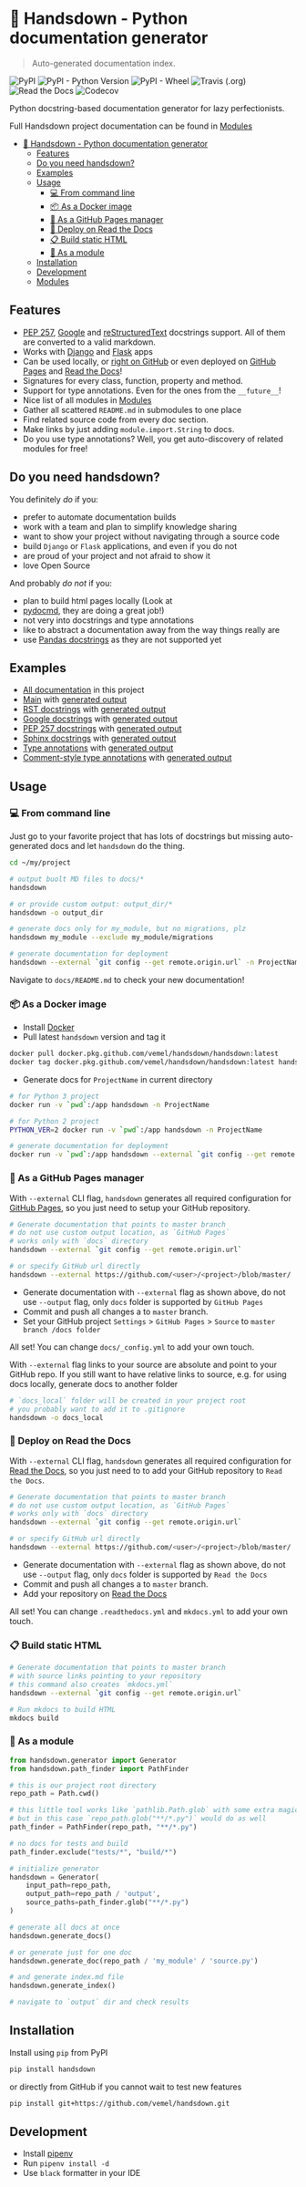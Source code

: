 # 🙌 Handsdown - Python documentation generator

> Auto-generated documentation index.

![PyPI](https://img.shields.io/pypi/v/handsdown)
![PyPI - Python Version](https://img.shields.io/pypi/pyversions/handsdown)
![PyPI - Wheel](https://img.shields.io/pypi/wheel/handsdown)
![Travis (.org)](https://img.shields.io/travis/vemel/handsdown)
![Read the Docs](https://img.shields.io/readthedocs/handsdown)
![Codecov](https://img.shields.io/codecov/c/github/vemel/handsdown)

Python docstring-based documentation generator for lazy perfectionists.

Full Handsdown project documentation can be found in [Modules](MODULES.md#modules)

- [🙌 Handsdown - Python documentation generator](#%f0%9f%99%8c-handsdown---python-documentation-generator)
  - [Features](#features)
  - [Do you need handsdown?](#do-you-need-handsdown)
  - [Examples](#examples)
  - [Usage](#usage)
    - [💻 From command line](#%f0%9f%92%bb-from-command-line)
    - [📦 As a Docker image](#%f0%9f%93%a6-as-a-docker-image)
    - [📝 As a GitHub Pages manager](#%f0%9f%93%9d-as-a-github-pages-manager)
    - [🐏 Deploy on Read the Docs](#%f0%9f%90%8f-deploy-on-read-the-docs)
    - [📋 Build static HTML](#%f0%9f%93%8b-build-static-html)
    - [🧩 As a module](#%f0%9f%a7%a9-as-a-module)
  - [Installation](#installation)
  - [Development](#development)
  - [Modules](MODULES.md#modules)

## Features

- [PEP 257](https://www.python.org/dev/peps/pep-0257/),
  [Google](http://google.github.io/styleguide/pyguide.html#38-comments-and-docstrings)
  and [reStructuredText](https://www.python.org/dev/peps/pep-0287/)
  docstrings support. All of them are converted to a valid markdown.
- Works with [Django](https://www.djangoproject.com/) and [Flask](https://palletsprojects.com/p/flask/) apps
- Can be used locally, or
  [right on GitHub](https://github.com/vemel/handsdown/blob/master/docs/README.md) or even deployed on
  [GitHub Pages](https://vemel.github.io/handsdown/) and [Read the Docs](https://handsdown.readthedocs.io/)!
- Signatures for every class, function, property and method.
- Support for type annotations. Even for the ones from the `__future__`!
- Nice list of all modules in [Modules](https://github.com/vemel/handsdown/blob/master/docs/MODULES.md)
- Gather all scattered `README.md` in submodules to one place
- Find related source code from every doc section.
- Make links by just adding `module.import.String` to docs.
- Do you use type annotations? Well, you get auto-discovery of related modules for free!

## Do you need handsdown?

You definitely *do* if you:

- prefer to automate documentation builds
- work with a team and plan to simplify knowledge sharing
- want to show your project without navigating through a source code
- build `Django` or `Flask` applications, and even if you do not
- are proud of your project and not afraid to show it
- love Open Source

And probably *do not* if you:

- plan to build html pages locally (Look at
- [pydocmd](https://pypi.org/project/pydoc-markdown/), they are doing a great job!)
- not very into docstrings and type annotations
- like to abstract a documentation away from the way things really are
- use [Pandas docstrings](https://pandas.pydata.org/pandas-docs/stable/development/contributing_docstring.html)
  as they are not supported yet

## Examples

- [All documentation](https://vemel.github.io/handsdown/) in this project
- [Main](https://github.com/vemel/handsdown/blob/master/examples/main_example.py) with [generated output](https://github.com/vemel/handsdown/tree/master/docs/examples/main_example.md)
- [RST docstrings](https://github.com/vemel/handsdown/blob/master/examples/rst_docstrings.py) with [generated output](https://github.com/vemel/handsdown/tree/master/docs/examples/rst_docstrings.md)
- [Google docstrings](https://github.com/vemel/handsdown/blob/master/examples/google_docstrings.py) with [generated output](https://github.com/vemel/handsdown/tree/master/docs/examples/google_docstrings.md)
- [PEP 257 docstrings](https://github.com/vemel/handsdown/blob/master/examples/pep257_docstrings.py) with [generated output](https://github.com/vemel/handsdown/tree/master/docs/examples/pep257_docstrings.md)
- [Sphinx docstrings](https://github.com/vemel/handsdown/blob/master/examples/sphinx_docstrings.py) with [generated output](https://github.com/vemel/handsdown/tree/master/docs/examples/sphinx_docstrings.md)
- [Type annotations](https://github.com/vemel/handsdown/blob/master/examples/typed.py) with [generated output](https://github.com/vemel/handsdown/tree/master/docs/examples/typed.md)
- [Comment-style type annotations](https://github.com/vemel/handsdown/blob/master/examples/comment_typed.py) with [generated output](https://github.com/vemel/handsdown/tree/master/docs/examples/comment_typed.md)

## Usage

### 💻 From command line

Just go to your favorite project that has lots of docstrings but missing
auto-generated docs and let `handsdown` do the thing.

```bash
cd ~/my/project

# output buolt MD files to docs/*
handsdown

# or provide custom output: output_dir/*
handsdown -o output_dir

# generate docs only for my_module, but no migrations, plz
handsdown my_module --exclude my_module/migrations

# generate documentation for deployment
handsdown --external `git config --get remote.origin.url` -n ProjectName
```

Navigate to `docs/README.md` to check your new documentation!

### 📦 As a Docker image

- Install [Docker](https://docs.docker.com/install/)
- Pull latest `handsdown` version and tag it

```bash
docker pull docker.pkg.github.com/vemel/handsdown/handsdown:latest
docker tag docker.pkg.github.com/vemel/handsdown/handsdown:latest handsdown
```

- Generate docs for `ProjectName` in current directory

```bash
# for Python 3 project
docker run -v `pwd`:/app handsdown -n ProjectName

# for Python 2 project
PYTHON_VER=2 docker run -v `pwd`:/app handsdown -n ProjectName

# generate documentation for deployment
docker run -v `pwd`:/app handsdown --external `git config --get remote.origin.url` -n ProjectName
```

### 📝 As a GitHub Pages manager

With `--external` CLI flag, `handsdown` generates all required configuration
for [GitHub Pages](https://pages.github.com/), so you just need to setup your
GitHub repository.

```bash
# Generate documentation that points to master branch
# do not use custom output location, as `GitHub Pages`
# works only with `docs` directory
handsdown --external `git config --get remote.origin.url`

# or specify GitHub url directly
handsdown --external https://github.com/<user>/<project>/blob/master/
```

- Generate documentation with `--external` flag as shown above, do not use `--output`
  flag, only `docs` folder is supported by `GitHub Pages`
- Commit and push all changes a to `master` branch.
- Set your GitHub project `Settings` > `GitHub Pages` > `Source` to `master branch /docs folder`

All set! You can change `docs/_config.yml` to add your own touch.

With `--external` flag links to your source are absolute and point to your GitHub repo. If you
still want to have relative links to source, e.g. for using docs locally,
generate docs to another folder

```bash
# `docs_local` folder will be created in your project root
# you probably want to add it to .gitignore
handsdown -o docs_local
```

### 🐏 Deploy on Read the Docs

With `--external` CLI flag, `handsdown` generates all required configuration
for [Read the Docs](https://readthedocs.org/), so you just need to to add your
GitHub repository to `Read the Docs`.

```bash
# Generate documentation that points to master branch
# do not use custom output location, as `GitHub Pages`
# works only with `docs` directory
handsdown --external `git config --get remote.origin.url`

# or specify GitHub url directly
handsdown --external https://github.com/<user>/<project>/blob/master/
```

- Generate documentation with `--external` flag as shown above, do not use `--output`
  flag, only `docs` folder is supported by `Read the Docs`
- Commit and push all changes a to `master` branch.
- Add your repository on [Read the Docs](https://readthedocs.org/)

All set! You can change `.readthedocs.yml` and `mkdocs.yml` to add your own touch.

### 📋 Build static HTML

```bash
# Generate documentation that points to master branch
# with source links pointing to your repository
# this command also creates `mkdocs.yml`
handsdown --external `git config --get remote.origin.url`

# Run mkdocs to build HTML
mkdocs build
```

### 🧩 As a module

```python
from handsdown.generator import Generator
from handsdown.path_finder import PathFinder

# this is our project root directory
repo_path = Path.cwd()

# this little tool works like `pathlib.Path.glob` with some extra magic
# but in this case `repo_path.glob("**/*.py")` would do as well
path_finder = PathFinder(repo_path, "**/*.py")

# no docs for tests and build
path_finder.exclude("tests/*", "build/*")

# initialize generator
handsdown = Generator(
    input_path=repo_path,
    output_path=repo_path / 'output',
    source_paths=path_finder.glob("**/*.py")
)

# generate all docs at once
handsdown.generate_docs()

# or generate just for one doc
handsdown.generate_doc(repo_path / 'my_module' / 'source.py')

# and generate index.md file
handsdown.generate_index()

# navigate to `output` dir and check results
```

## Installation

Install using `pip` from PyPI

```bash
pip install handsdown
```

or directly from GitHub if you cannot wait to test new features

```bash
pip install git+https://github.com/vemel/handsdown.git
```

## Development

- Install [pipenv](https://pypi.org/project/pipenv/)
- Run `pipenv install -d`
- Use `black` formatter in your IDE
